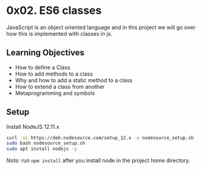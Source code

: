 # 0x02. ES6 classes

JavaScript is an object oriented language and in this project we will go over how this is implemented with classes in js.

## Learning Objectives

- How to define a Class
- How to add methods to a class
- Why and how to add a static method to a class
- How to extend a class from another
- Metaprogramming and symbols

## Setup

Install NodeJS 12.11.x

```bash
curl -sL https://deb.nodesource.com/setup_12.x -o nodesource_setup.sh
sudo bash nodesource_setup.sh
sudo apt install nodejs -y
```

*Note:* run `npm install` after you install node in the project home directory.
